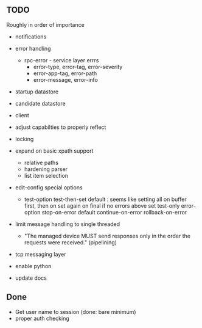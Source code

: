 ## TODO
Roughly in order of importance


* notifications
* error handling
  * rpc-error - service layer errrs
    * error-type, error-tag, error-severity
    * error-app-tag, error-path
    * error-message, error-info

* startup datastore
* candidate datastore
* client
* adjust capabilties to properly reflect
* locking
* expand on basic xpath support
  - relative paths
  - hardening parser
  - list item selection
* edit-config special options
   - test-option
      test-then-set  default : seems like setting all on buffer first, then on 
                               set again on final if no errors above
      set
      test-only
    error-option
      stop-on-error    default
      continue-on-error
      rollback-on-error
* limit message handling to single threaded
  * "The managed device MUST send responses only in the order the requests were received." (pipelining)
* tcp messaging layer
* enable python
* update docs


## Done
* Get user name to session (done: bare minimum)
* proper auth checking
